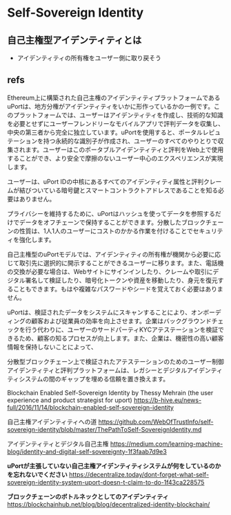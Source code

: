 # Self-Sovereign Identity

## 自己主権型アイデンティティとは
- アイデンティティの所有権をユーザー側に取り戻そう

## refs
Ethereum上に構築された自己主権のアイデンティティプラットフォームであるuPortは、地方分権がアイデンティティをいかに形作っているかの一例です。このプラットフォームでは、ユーザーはアイデンティティを作成し、技術的な知識を必要とせずにユーザーフレンドリーなモバイルアプリで評判データを収集し、中央の第三者から完全に独立しています。uPortを使用すると、ポータルレピュテーションを持つ永続的な識別子が作成され、ユーザーのすべてのやりとりで収集されます。ユーザーはこのポータブルアイデンティティと評判をWeb上で使用することができ、より安全で摩擦のないユーザー中心のエクスペリエンスが実現します。

ユーザーは、uPort IDの中核にあるすべてのアイデンティティ属性と評判クレームが結びついている暗号鍵とスマートコントラクトアドレスであることを知る必要はありません。

プライバシーを維持するために、uPortはハッシュを使ってデータを参照するだけでデータをオフチェーンで保持することができます。分散したブロックチェーンの性質は、1人1人のユーザーにコストのかかる作業を付けることでセキュリティを強化します。

自己主権型のuPortモデルでは、アイデンティティの所有権が機関から必要に応じて取引先に選択的に開示することができるユーザーに移ります。また、電話機の交換が必要な場合は、Webサイトにサインインしたり、クレームや取引にデジタル署名して検証したり、暗号化トークンや資産を移動したり、身元を復元することもできます。もはや複雑なパスワードやシードを覚えておく必要はありません。

uPortは、検証されたデータをシステムにスキャンすることにより、オンボーディングの顧客および従業員の効率を向上させます。企業はバックグラウンドチェックを行う代わりに、ユーザーのサードパーティKYCアテステーションを検証できるため、顧客の知るプロセスが向上します。また、企業は、機密性の高い顧客情報を保持しないことによって、

分散型ブロックチェーン上で検証されたアテステーションのためのユーザー制御アイデンティティと評判プラットフォームは、レガシーとデジタルアイデンティティシステムの間のギャップを埋める信頼を置き換えます。

Blockchain Enabled Self-Sovereign Identity
by Thessy Mehrain (the user experience and product strategist for uport)
https://b-hive.eu/news-full/2016/11/14/blockchain-enabled-self-sovereign-identity

自己主権アイデンティティへの道
https://github.com/WebOfTrustInfo/self-sovereign-identity/blob/master/ThePathToSelf-SovereignIdentity.md

アイデンティティとデジタル自己主権
https://medium.com/learning-machine-blog/identity-and-digital-self-sovereignty-1f3faab7d9e3

**uPortが主張していない自己主権アイデンティティシステムが何をしているのかを忘れないでください**
https://decentralize.today/dont-forget-what-self-sovereign-identity-system-uport-doesn-t-claim-to-do-1f43ca228575

**ブロックチェーンのボトルネックとしてのアイデンティティ**
https://blockchainhub.net/blog/blog/decentralized-identity-blockchain/
